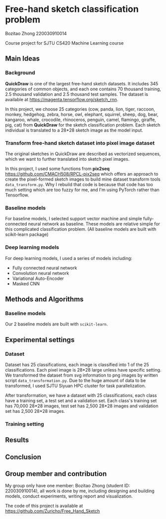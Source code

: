 # Free-hand sketch classification problem

Bozitao Zhong    220030910014

Course project for SJTU CS420 Machine Learning course

## Main Ideas

### Background

**QuickDraw** is one of the largest free-hand sketch datasets. It includes 345 categories of common objects, and each one contains 70 thousand training, 2.5 thousand validation and 2.5 thousand test samples. The dataset is available at https://magenta.tensorflow.org/sketch_rnn. 

In this project, we choose 25 categories (cow, panda, lion, tiger, raccoon, monkey, hedgehog, zebra, horse, owl, elephant, squirrel, sheep, dog, bear, kangaroo, whale, crocodile, rhinoceros, penguin, camel, flamingo, giraffe, pig, cat) from **QuickDraw** for the sketch classification problem. Each sketch individual is translated to a 28*28 sketch image as the model input.

### Transform free-hand sketch dataset into pixel image dataset

The original sketches in QuickDraw are described as vectorized sequences, which we want to further translated into sketch pixel images. 

In this project, I used some functions from **pix2seq** https://github.com/CMACH508/RPCL-pix2seq which offers an approach to create the pixel-formed sketch images to build mine dataset transform tools `data_transform.py`. Why I rebuild that code is because that code has too much setting which are too fuzzy for me, and I'm using PyTorch rather than Tensorflow.

### Baseline models

For baseline models, I selected support vector machine and simple fully-connected neural network as baseline. These models are relative simple for this complicated classification problem. (All baseline models are built with scikit-learn package)

### Deep learning models

For deep learning models, I used a series of models including:

- Fully connected neural network
- Convolution neural network
- Variational Auto-Encoder
- Masked CNN

## Methods and Algorithms

### Baseline models

Our 2 baseline models are built with `scikit-learn`. 





## Experimental settings

### Dataset

Dataset has 25 classifications, each image is classified into 1 of the 25 classifications. Each pixel image is 28*28 large unless have specific setting. We transformed the dataset from svg information to png images by written script `data_transformation.py`. Due to the huge amount of data to be transformed, I used SJTU Siyuan HPC cluster for task parallelization. 

After transformation, we have a dataset with 25 classifications, each class have a training set, a test set and a validation set. Each class's training set has 70,000 28\*28 images, test set has 2,500 28\*28 images and validation set has 2,500 28*28 images.

### Training setting





## Results



## Conclusion



## Group member and contribution

My group only have one member: Bozitao Zhong (student ID: 220030910014), all work is done by me, including designing and building models, conduct experiments, writing report and visualization.

The code of this project is available at https://github.com/Zuricho/Free_Hand_Sketch
